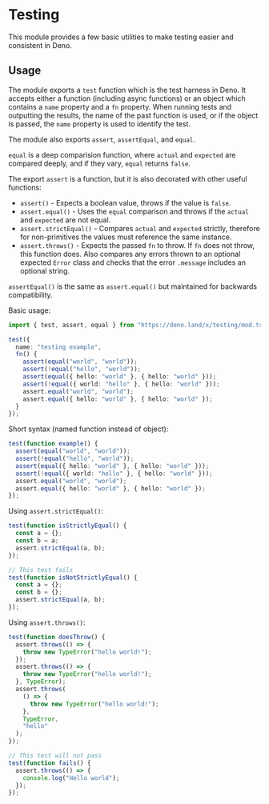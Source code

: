 # Testing

This module provides a few basic utilities to make testing easier and
consistent in Deno.

## Usage

The module exports a `test` function which is the test harness in Deno. It
accepts either a function (including async functions) or an object which
contains a `name` property and a `fn` property. When running tests and
outputting the results, the name of the past function is used, or if the
object is passed, the `name` property is used to identify the test.

The module also exports `assert`, `assertEqual`, and `equal`.

`equal` is a deep comparision function, where `actual` and `expected` are
compared deeply, and if they vary, `equal` returns `false`.

The export `assert` is a function, but it is also decorated with other useful
functions:

- `assert()` - Expects a boolean value, throws if the value is `false`.
- `assert.equal()` - Uses the `equal` comparison and throws if the `actual` and
  `expected` are not equal.
- `assert.strictEqual()` - Compares `actual` and `expected` strictly, therefore
  for non-primitives the values must reference the same instance.
- `assert.throws()` - Expects the passed `fn` to throw. If `fn` does not throw,
  this function does. Also compares any errors thrown to an optional expected
  `Error` class and checks that the error `.message` includes an optional
  string.

`assertEqual()` is the same as `assert.equal()` but maintained for backwards
compatibility.

Basic usage:

```ts
import { test, assert, equal } from "https://deno.land/x/testing/mod.ts";

test({
  name: "testing example",
  fn() {
    assert(equal("world", "world"));
    assert(!equal("hello", "world"));
    assert(equal({ hello: "world" }, { hello: "world" }));
    assert(!equal({ world: "hello" }, { hello: "world" }));
    assert.equal("world", "world");
    assert.equal({ hello: "world" }, { hello: "world" });
  }
});
```

Short syntax (named function instead of object):

```ts
test(function example() {
  assert(equal("world", "world"));
  assert(!equal("hello", "world"));
  assert(equal({ hello: "world" }, { hello: "world" }));
  assert(!equal({ world: "hello" }, { hello: "world" }));
  assert.equal("world", "world");
  assert.equal({ hello: "world" }, { hello: "world" });
});
```

Using `assert.strictEqual()`:

```ts
test(function isStrictlyEqual() {
  const a = {};
  const b = a;
  assert.strictEqual(a, b);
});

// This test fails
test(function isNotStrictlyEqual() {
  const a = {};
  const b = {};
  assert.strictEqual(a, b);
});
```

Using `assert.throws()`:

```ts
test(function doesThrow() {
  assert.throws(() => {
    throw new TypeError("hello world!");
  });
  assert.throws(() => {
    throw new TypeError("hello world!");
  }, TypeError);
  assert.throws(
    () => {
      throw new TypeError("hello world!");
    },
    TypeError,
    "hello"
  );
});

// This test will not pass
test(function fails() {
  assert.throws(() => {
    console.log("Hello world");
  });
});
```
